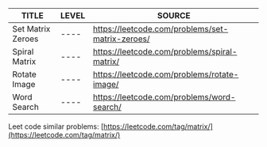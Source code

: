 | TITLE                                         | LEVEL | SOURCE |  
| -----                                         | ----  | ------ |
| Set Matrix Zeroes                             | ----  |   https://leetcode.com/problems/set-matrix-zeroes/    |
| Spiral Matrix                                 | ----  |   https://leetcode.com/problems/spiral-matrix/        |
| Rotate Image                                  | ----  |   https://leetcode.com/problems/rotate-image/         |
| Word Search                                   | ----  |   https://leetcode.com/problems/word-search/          |

Leet code similar problems: [https://leetcode.com/tag/matrix/](https://leetcode.com/tag/matrix/)